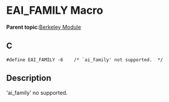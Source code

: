# EAI\_FAMILY Macro

**Parent topic:**[Berkeley Module](GUID-5F35C98C-EC8E-40FF-9B62-3B31D508F820.md)

## C

```
#define EAI_FAMILY -6    /* `ai_family' not supported.  */
```

## Description

'ai\_family' no supported.

